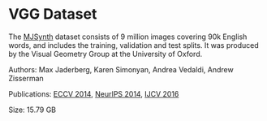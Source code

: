 # VGG Dataset

The [MJSynth](https://www.robots.ox.ac.uk/~vgg/data/text/) dataset consists of 9 million images covering 90k English words, and includes the training, validation and test splits. It was produced by the Visual Geometry Group at the University of Oxford.

Authors: Max Jaderberg, Karen Simonyan, Andrea Vedaldi, Andrew Zisserman

Publications: [ECCV 2014](https://www.robots.ox.ac.uk/~vgg/publications/2014/Jaderberg14/), [NeurIPS 2014](https://www.robots.ox.ac.uk/~vgg/publications/2014/Jaderberg14c/), [IJCV 2016](http://www.robots.ox.ac.uk/~vgg/publications/2016/Jaderberg16/)

Size: 15.79 GB
